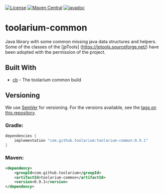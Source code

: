 [![License](https://img.shields.io/github/license/toolarium/toolarium-common)](https://github.com/toolarium/toolarium-common/blob/master/LICENSE)
[![Maven Central](https://img.shields.io/maven-central/v/com.github.toolarium/toolarium-common/0.9.1)](https://search.maven.org/artifact/com.github.toolarium/toolarium-common/0.9.1/jar)
[![javadoc](https://javadoc.io/badge2/com.github.toolarium/toolarium-common/javadoc.svg)](https://javadoc.io/doc/com.github.toolarium/toolarium-common)

# toolarium-common

Java library with some common missing java data structures and helpers.
Some of the classes of the [jpTools] (https://jptools.sourceforge.net/) have been adopted with the permission of the project.


## Built With

* [cb](https://github.com/toolarium/common-build) - The toolarium common build

## Versioning

We use [SemVer](http://semver.org/) for versioning. For the versions available, see the [tags on this repository](https://github.com/toolarium/toolarium-common/tags). 


### Gradle:

```groovy
dependencies {
    implementation "com.github.toolarium:toolarium-common:0.9.1"
}
```

### Maven:

```xml
<dependency>
    <groupId>com.github.toolarium</groupId>
    <artifactId>toolarium-common</artifactId>
    <version>0.9.1</version>
</dependency>
```